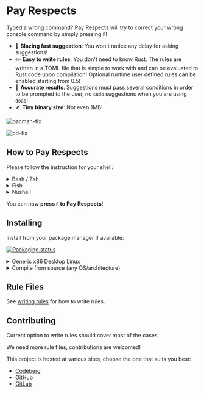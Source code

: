 # Pay Respects

Typed a wrong command? Pay Respects will try to correct your wrong console command by simply pressing `F`!

- 🚀 **Blazing fast suggestion**: You won't notice any delay for asking suggestions!
- ✏️ **Easy to write rules**: You don't need to know Rust. The rules are written in a TOML file that is simple to work with and can be evaluated to Rust code upon compilation! Optional runtime user defined rules can be enabled starting from 0.5!
- 🎯 **Accurate results**: Suggestions must pass several conditions in order to be prompted to the user, no `sudo` suggestions when you are using `doas`!
- 🪶 **Tiny binary size**: Not even 1MB!

![pacman-fix](img/pacman-fix.png)

![cd-fix](img/cd-fix.png)

## How to Pay Respects

Please follow the instruction for your shell:

<details>
	<summary>Bash / Zsh</summary>

> Manual aliasing:
> ``` shell
> alias f="$(pay-respects bash)"
> alias f="$(pay-respects zsh)"
> ```

> Auto aliasing (optional custom alias can be added after `--alias argument`):
> ``` shell
> eval "$(pay-respects bash --alias)"
> eval "$(pay-respects zsh --alias)"
> ```

</details>

<details>
	<summary>Fish</summary>

> Manual aliasing:
> ``` shell
> alias f="$(pay-respects fish)"
> ```

> Auto aliasing (optional custom alias can be added after `--alias argument`):
> ``` shell
> pay-respects fish --alias | source
> ```

</details>

<details>
	<summary>Nushell</summary>

> Add the output of the following output to your configuration file:
> ```
> pay-respects nushell [--alias <alias>]
> ```

> Or save it as a file:
> ```
> pay-respects nushell [--alias <alias>] | save -f ~/.pay-respects.nu
> ```
> and source from your config file:
> ```
> source ~/.pay-respects.nu
> ```

</details>

You can now **press `F` to Pay Respects**!

## Installing

Install from your package manager if available:

[![Packaging status](https://repology.org/badge/vertical-allrepos/pay-respects.svg)](https://repology.org/project/pay-respects/versions)

<details>
	<summary>Generic x86 Desktop Linux</summary>

> 1. Get the latest binary from [releases](https://github.com/iffse/pay-respects/releases).
> ```shell
> curl -sL -o pay-respects.zip \
> $(curl -s https://api.github.com/repos/iffse/pay-respects/releases/latest \
> | sed 's/[()",{}]/ /g; s/ /\n/g' \
> | grep "https.*pay-respects-ubuntu-latest.zip")
> ```
> 
> 2. Extract zip, e.g. one of the following:
> ```shell
> 7z -x pay-respects.zip
> unzip pay-respects.zip
> ```
> 
> 3. System-wide installation:
> ```shell
> sudo chmod a+x pay-respects
> sudo mv pay-respects /usr/local/bin/pay-respects
> ```
> 
> 4. Delete the downloaded package:
> ```shell
> rm pay-respects.zip
> ```

</details>

<details>
	<summary>Compile from source (any OS/architecture)</summary>

> This installation requires you to have Cargo (the Rust package manager) installed.
> 
> Install from [crates.io](https://crates.io/), `runtime-rules` is optional:
> ```shell
> cargo install pay-respects --features=runtime-rules
> ```
> 
> Clone from git and install, suitable for adding custom compile-time rules:
> ```
> git clone --depth 1 https://github.com/iffse/pay-respects
> cd pay-respects
> cargo install --path .
> ```

</details>

## Rule Files

See [writing rules](./rules.md) for how to write rules.

## Contributing

Current option to write rules should cover most of the cases.

We need more rule files, contributions are welcomed!

This project is hosted at various sites, choose the one that suits you best:

- [Codeberg](https://codeberg.org/iff/pay-respects)
- [GitHub](https://github.com/iffse/pay-respects)
- [GitLab](https://gitlab.com/iffse/pay-respects)

